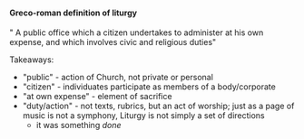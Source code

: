 #### Greco-roman definition of liturgy
" A public office which a citizen undertakes to administer at his own expense,
and which involves civic and religious duties"

Takeaways:
- "public" - action of Church, not private or personal
- "citizen" - individuates participate as members of a body/corporate
- "at own expense" - element of sacrifice
- "duty/action" - not texts, rubrics, but an act of worship; just as a page of
music is not a symphony, Liturgy is not simply a set of directions
    - it was something *done*
